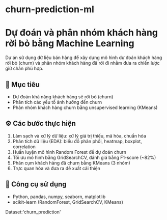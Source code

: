 # churn-prediction-ml

# Dự đoán và phân nhóm khách hàng rời bỏ bằng Machine Learning

Dự án sử dụng dữ liệu bán hàng để xây dựng mô hình dự đoán khách hàng rời bỏ (churn) và phân nhóm khách hàng đã rời đi nhằm đưa ra chiến lược giữ chân phù hợp.

## 🎯 Mục tiêu
- Dự đoán khả năng khách hàng sẽ rời bỏ (churn)
- Phân tích các yếu tố ảnh hưởng đến churn
- Phân nhóm khách hàng churn bằng unsupervised learning (KMeans)

## ⚙️ Các bước thực hiện
1. Làm sạch và xử lý dữ liệu: xử lý giá trị thiếu, mã hóa, chuẩn hóa
2. Phân tích dữ liệu (EDA): biểu đồ phân phối, heatmap, boxplot, correlation
3. Huấn luyện mô hình Random Forest để dự đoán churn
4. Tối ưu mô hình bằng GridSearchCV, đánh giá bằng F1-score (~82%)
5. Phân cụm khách hàng đã churn bằng KMeans (3 nhóm)
6. Trực quan hóa và đưa ra đề xuất cải thiện

## 🧰 Công cụ sử dụng
- Python, pandas, numpy, seaborn, matplotlib  
- scikit-learn (RandomForest, GridSearchCV, KMeans)

Dataset:'churn_prediction'
